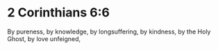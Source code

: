 # 2 Corinthians 6:6

By pureness, by knowledge, by longsuffering, by kindness, by the Holy Ghost, by love unfeigned,